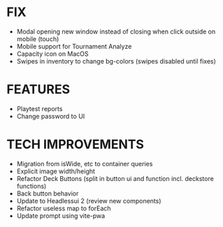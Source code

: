 # FIX
- Modal opening new window instead of closing when click outside on mobile (touch)
- Mobile support for Tournament Analyze
- Capacity icon on MacOS
- Swipes in inventory to change bg-colors (swipes disabled until fixes)

# FEATURES
- Playtest reports
- Change password to UI

# TECH IMPROVEMENTS
- Migration from isWide, etc to container queries
- Explicit image width/height
- Refactor Deck Buttons (split in button ui and function incl. deckstore functions)
- Back button behavior
- Update to Headlessui 2 (review new components)
- Refactor useless map to forEach
- Update prompt using vite-pwa
